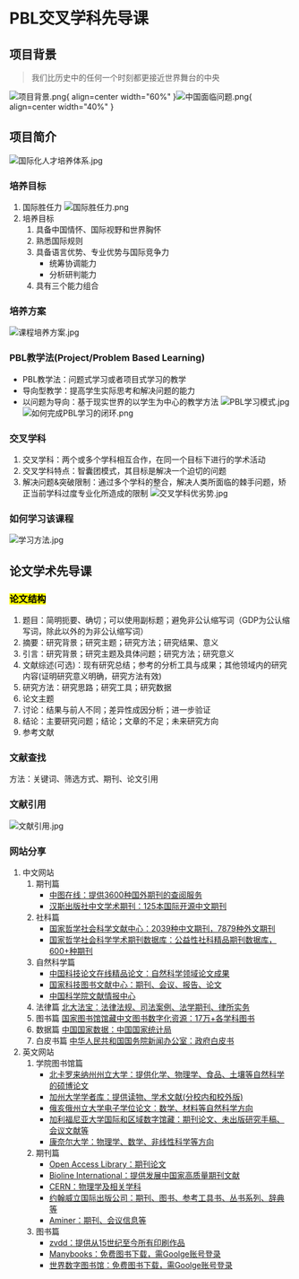 # PBL交叉学科先导课
## 项目背景
> 我们比历史中的任何一个时刻都更接近世界舞台的中央

![项目背景.png](项目背景.png){ align=center width="60%" }![中国面临问题.png](中国面临问题.png){ align=center width="40%" }
## 项目简介
![国际化人才培养体系.jpg](国际化人才培养体系.jpg)
### 培养目标
1. 国际胜任力
![国际胜任力.png](国际胜任力.png)
2. 培养目标
    1. 具备中国情怀、国际视野和世界胸怀
    2. 熟悉国际规则
    3. 具备语言优势、专业优势与国际竞争力
        * 统筹协调能力
        * 分析研判能力
    4. 具有三个能力组合
### 培养方案
![课程培养方案.jpg](课程培养方案.jpg)
### PBL教学法(Project/Problem Based Learning)
* PBL教学法：问题式学习或者项目式学习的教学
* 导向型教学：提高学生实际思考和解决问题的能力
* 以问题为导向：基于现实世界的以学生为中心的教学方法
![PBL学习模式.jpg](PBL学习模式.jpg)
![如何完成PBL学习的闭环.png](如何完成PBL学习的闭环.png)
### 交叉学科
1. 交叉学科：两个或多个学科相互合作，在同一个目标下进行的学术活动
2. 交叉学科特点：智囊团模式，其目标是解决一个迫切的问题
3. 解决问题&突破限制：通过多个学科的整合，解决人类所面临的棘手问题，矫正当前学科过度专业化所造成的限制
![交叉学科优劣势.jpg](交叉学科优劣势.jpg)
### 如何学习该课程
![学习方法.jpg](学习方法.jpg)
## 论文学术先导课
### <mark>论文结构</mark>
1. 题目：简明扼要、确切；可以使用副标题；避免非公认缩写词（GDP为公认缩写词，除此以外的为非公认缩写词）
2. 摘要：研究背景；研究主题；研究方法；研究结果、意义
3. 引言：研究背景；研究主题及具体问题；研究方法；研究意义
4. 文献综述(可选)：现有研究总结；参考的分析工具与成果；其他领域内的研究内容(证明研究意义明确，研究方法有效)
5. 研究方法：研究思路；研究工具；研究数据
6. 论文主题
7. 讨论：结果与前人不同；差异性成因分析；进一步验证
8. 结论：主要研究问题；结论；文章的不足；未来研究方向
9. 参考文献
### 文献查找
方法：关键词、筛选方式、期刊、论文引用
### 文献引用
![文献引用.jpg](文献引用.jpg)
### 网站分享
1. 中文网站
    1. 期刊篇
        - [中图在线：提供3600种国外期刊的查阅服务](http://cnplinker.cnpeak.com/)
        - [汉斯出版社中文学术期刊：125本国际开源中文期刊](https://www.hanspub.org/)
    2. 社科篇
        - [国家哲学社会科学文献中心：2039种中文期刊，7879种外文期刊](https://ncpssd.org/)
        - [国家哲学社会科学学术期刊数据库：公益性社科精品期刊数据库，600+种期刊](https://www.nssd.cn/)
    3. 自然科学篇
        - [中国科技论文在线精品论文：自然科学领域论文成果](https://highlights.paper.edu.cn/)
        - [国家科技图书文献中心：期刊、会议、报告、论文](https://www.nstl.gov.cn/)
        - [中国科学院文献情报中心](https://www.las.ac.cn/)
    4. 法律篇
        [北大法宝：法律法规、司法案例、法学期刊、律所实务](https://www.pkulaw.com/)
    5. 图书篇
        [国家图书馆馆藏中文图书数字化资源：17万+各学科图书](http://mylib.nlc.cn/user/index)
    6. 数据篇
        [中国国家数据：中国国家统计局](https://data.stats.gov.cn/)
    7. 白皮书篇
        [中华人民共和国国务院新闻办公室：政府白皮书](http://www.scio.gov.cn/)
2. 英文网站
    1. 学院图书馆篇
        - [北卡罗来纳州州立大学：提供化学、物理学、食品、土壤等自然科学的硕博论文](https://repository.lib.ncsu.edu/communities/8186e146-afb9-4f60-9606-87d0441558d2)
        - [加州大学学者库：提供读物、学术文献(分校内和校外版)](https://publishing.cdlib.org/ucpressebooks/)
        - [俄亥俄州立大学电子学位论文：数学、材料等自然科学方向](https://etd.ohiolink.edu/acprod/odb_etd/r/etd/search/1?clear=0,1,5,10,20,21,1001)
        - [加利福尼亚大学国际和区域数字馆藏：期刊论文、未出版研究手稿、会议文献等](https://escholarship.org/)
        - [康奈尔大学：物理学、数学、非线性科学等方向](https://arxiv.org/)
    2. 期刊篇
        - [Open Access Library：期刊论文](https://www.oalib.com/)
        - [Bioline International：提供发展中国家高质量期刊文献](https://www.bioline.org.br/)
        - [CERN：物理学及相关学科](https://cdsweb.cern.ch/)
        - [约翰威立国际出版公司：期刊、图书、参考工具书、丛书系列、辞典等](https://onlinelibrary.wiley.com/)
        - [Aminer：期刊、会议信息等](https://www.aminer.cn/)
    3. 图书篇
        - [zvdd：提供从15世纪至今所有印刷作品](https://www.zvdd.de/startseite/)
        - [Manybooks：免费图书下载，需Goolge账号登录](https://manybooks.net/)
        - [世界数字图书馆：免费图书下载，需Goolge账号登录](https://www.loc.gov/collections/world-digital-library/about-this-collection/)